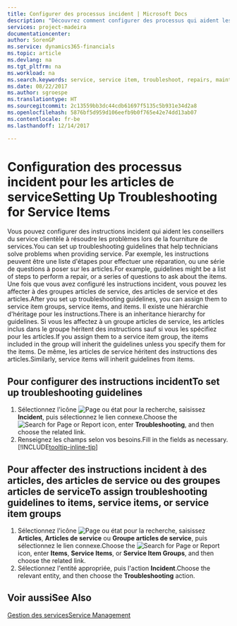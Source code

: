```yaml
---
title: Configurer des processus incident | Microsoft Docs
description: "Découvrez comment configurer des processus qui aident les conseillers du service clientèle à identifier et à résoudre les problèmes liés aux articles de service."
services: project-madeira
documentationcenter: 
author: SorenGP
ms.service: dynamics365-financials
ms.topic: article
ms.devlang: na
ms.tgt_pltfrm: na
ms.workload: na
ms.search.keywords: service, service item, troubleshoot, repairs, maintenance
ms.date: 08/22/2017
ms.author: sgroespe
ms.translationtype: HT
ms.sourcegitcommit: 2c13559bb3dc44cdb61697f5135c5b931e34d2a8
ms.openlocfilehash: 5876bf5d959d106eefb9b0f765e42e74dd13ab07
ms.contentlocale: fr-be
ms.lasthandoff: 12/14/2017

---
```


# <a name="setting-up-troubleshooting-for-service-items"></a><span data-ttu-id="5b8aa-103">Configuration des processus incident pour les articles de service</span><span class="sxs-lookup"><span data-stu-id="5b8aa-103">Setting Up Troubleshooting for Service Items</span></span>
<span data-ttu-id="5b8aa-104">Vous pouvez configurer des instructions incident qui aident les conseillers du service clientèle à résoudre les problèmes lors de la fourniture de services.</span><span class="sxs-lookup"><span data-stu-id="5b8aa-104">You can set up troubleshooting guidelines that help technicians solve problems when providing service.</span></span> <span data-ttu-id="5b8aa-105">Par exemple, les instructions peuvent être une liste d'étapes pour effectuer une réparation, ou une série de questions à poser sur les articles.</span><span class="sxs-lookup"><span data-stu-id="5b8aa-105">For example, guidelines might be a list of steps to perform a repair, or a series of questions to ask about the items.</span></span> <span data-ttu-id="5b8aa-106">Une fois que vous avez configuré les instructions incident, vous pouvez les affecter à des groupes articles de service, des articles de service et des articles.</span><span class="sxs-lookup"><span data-stu-id="5b8aa-106">After you set up troubleshooting guidelines, you can assign them to service item groups, service items, and items.</span></span> <span data-ttu-id="5b8aa-107">Il existe une hiérarchie d'héritage pour les instructions.</span><span class="sxs-lookup"><span data-stu-id="5b8aa-107">There is an inheritance hierarchy for guidelines.</span></span> <span data-ttu-id="5b8aa-108">Si vous les affectez à un groupe articles de service, les articles inclus dans le groupe héritent des instructions sauf si vous les spécifiez pour les articles.</span><span class="sxs-lookup"><span data-stu-id="5b8aa-108">If you assign them to a service item group, the items included in the group will inherit the guidelines unless you specify them for the items.</span></span> <span data-ttu-id="5b8aa-109">De même, les articles de service héritent des instructions des articles.</span><span class="sxs-lookup"><span data-stu-id="5b8aa-109">Similarly, service items will inherit guidelines from items.</span></span>  

## <a name="to-set-up-troubleshooting-guidelines"></a><span data-ttu-id="5b8aa-110">Pour configurer des instructions incident</span><span class="sxs-lookup"><span data-stu-id="5b8aa-110">To set up troubleshooting guidelines</span></span>
1. <span data-ttu-id="5b8aa-111">Sélectionnez l'icône ![Page ou état pour la recherche](media/ui-search/search_small.png "Page ou état pour la recherche"), saisissez **Incident**, puis sélectionnez le lien connexe.</span><span class="sxs-lookup"><span data-stu-id="5b8aa-111">Choose the ![Search for Page or Report](media/ui-search/search_small.png "Search for Page or Report icon") icon, enter **Troubleshooting**, and then choose the related link.</span></span>  
2. <span data-ttu-id="5b8aa-112">Renseignez les champs selon vos besoins.</span><span class="sxs-lookup"><span data-stu-id="5b8aa-112">Fill in the fields as necessary.</span></span> [!INCLUDE[tooltip-inline-tip](includes/tooltip-inline-tip_md.md)]  

## <a name="to-assign-troubleshooting-guidelines-to-items-service-items-or-service-item-groups"></a><span data-ttu-id="5b8aa-113">Pour affecter des instructions incident à des articles, des articles de service ou des groupes articles de service</span><span class="sxs-lookup"><span data-stu-id="5b8aa-113">To assign troubleshooting guidelines to items, service items, or service item groups</span></span>
1. <span data-ttu-id="5b8aa-114">Sélectionnez l'icône ![Page ou état pour la recherche](media/ui-search/search_small.png "Page ou état pour la recherche"), saisissez **Articles**, **Articles de service** ou **Groupe articles de service**, puis sélectionnez le lien connexe.</span><span class="sxs-lookup"><span data-stu-id="5b8aa-114">Choose the ![Search for Page or Report](media/ui-search/search_small.png "Search for Page or Report icon") icon, enter **Items**, **Service Items**, or **Service Item Groups**, and then choose the related link.</span></span>  
2. <span data-ttu-id="5b8aa-115">Sélectionnez l'entité appropriée, puis l'action **Incident**.</span><span class="sxs-lookup"><span data-stu-id="5b8aa-115">Choose the relevant entity, and then choose the **Troubleshooting** action.</span></span>  

## <a name="see-also"></a><span data-ttu-id="5b8aa-116">Voir aussi</span><span class="sxs-lookup"><span data-stu-id="5b8aa-116">See Also</span></span>
[<span data-ttu-id="5b8aa-117">Gestion des services</span><span class="sxs-lookup"><span data-stu-id="5b8aa-117">Service Management</span></span>](service-service.md)
